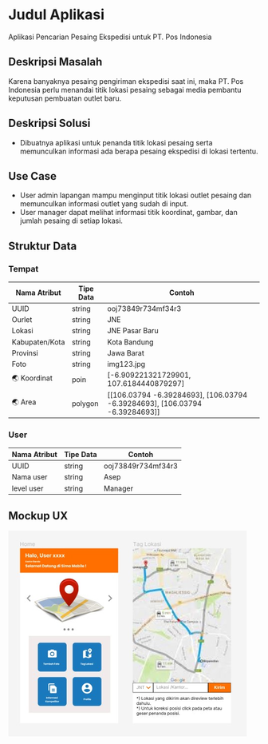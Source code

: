 # Judul Aplikasi
Aplikasi Pencarian Pesaing Ekspedisi untuk PT. Pos Indonesia 

## Deskripsi Masalah
Karena banyaknya pesaing pengiriman ekspedisi saat ini, maka PT. Pos Indonesia perlu menandai titik lokasi pesaing sebagai media pembantu keputusan pembuatan outlet baru.

## Deskripsi Solusi
- Dibuatnya aplikasi untuk penanda titik lokasi pesaing serta memunculkan informasi ada berapa pesaing ekspedisi di lokasi tertentu.

## Use Case
- User admin lapangan mampu menginput titik lokasi outlet pesaing dan memunculkan informasi outlet yang sudah di input.
- User manager dapat melihat informasi titik koordinat, gambar, dan jumlah pesaing di setiap lokasi.

## Struktur Data

### Tempat
Nama Atribut | Tipe Data | Contoh
---|---|---
UUID | string | ooj73849r734mf34r3
Ourlet | string | JNE
Lokasi | string | JNE Pasar Baru
Kabupaten/Kota | string | Kota Bandung
Provinsi | string | Jawa Barat
Foto | string | img123.jpg
🌏 Koordinat | poin | [-6.909221321729901, 107.6184440879297]
🌏 Area | polygon | [[106.03794 -6.39284693], [106.03794 -6.39284693], [106.03794 -6.39284693]]


### User
Nama Atribut | Tipe Data | Contoh
---|---|---
UUID | string | ooj73849r734mf34r3
Nama user | string | Asep
level user | string | Manager

## Mockup UX
![Alur aplikasi](mockup.jpg)
